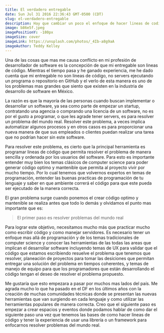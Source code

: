 ```yaml
---
title: El verdadero entregable
date: Sun Jul 31 2016 22:36:43 GMT-0500 (CDT)
slug: el-verdadero-entregable
description: Hay que cambiar un poco el enfoque de hacer lineas de codigo a resolver problemas del mundo real.
image: b86e5f.jpeg
imagePositionY: -180px
imageSize: cover
imageLink: https://unsplash.com/photos/_4Ib-a8g9aA
imageAuthor: Teddy Kelley
---
```

Una de las cosas que mas me causa conflicto en mi profesión de desarrollador de software es la concepción de que mi entregable son lineas de código. Mientras el tiempo pasa y he ganado experiencia, me he dado cuenta que mi entregable no son lineas de código, no servers ejecutando un programa o repositorio en GitHub y el verlo de esta manera es uno de los problemas mas grandes que siento que existen en la industria de desarrollo de software en México.

La razón es que la mayoría de las personas cuando buscan implementar o desarrollar un software, ya sea como parte de empezar un startup, contratando una agencia o comprando una licencia de un software, no es por el gusto a programar, o que les agrade tener servers, es para resolver un problema del mundo real. Resolver este problema, a veces implica automatizar algunos procesos y en otros casos es para proporcionar una nueva manera de que sus empleados o clientes puedan realizar una tarea que no podrían hacer sin este software.

Para resolver este problema, es cierto que la principal herramienta es programar lineas de código que permita resolver el problema de manera sencilla y ordenada por los usuarios del software. Para esto es importante entender muy bien los temas clásicos de computer science para poder generar código optimo y mantenible que permita al proyecto vivir por mucho tiempo. Por lo cual tenemos que volvernos expertos en temas de programación, entender las buenas practicas de programación de tu lenguaje y saber en que ambiente correrá el código para que este pueda ser ejecutado de la manera correcta.

El gran problema surge cuando ponemos el crear código optimo y mantenible se realiza antes que todo lo demás y olvidamos el punto mas importante que es:

> El primer paso es resolver problemas del mundo real

Para lograr este objetivo, necesitamos mucho más que practicar mucho como escribir código y como manejar servidores. Es necesario tener un enfoque mas allá de programación y de los temas tradicionales de computer science y conocer las herramientas de las todas las areas que implican el desarrollar software incluyendo temas de UX para validar que el código que estamos escribiendo resuelve el problema que tenemos que resolver, planeación de proyectos para tomar las desiciones que permitan entregar una solución del problema en tiempos coherentes, y temas de manejo de equipo para que los programadores que están desarrollando el código tengan el deseo de resolver el problema propuesto.

Me gustaría que esto empezara a pasar por muchos mas lados del país. Me agrada mucho lo que ha pasado en el DF en los últimos años con la creación de muchas comunidades técnicas donde se presentan las nuevas herramientas que van surgiendo en cada lenguaje y como utilizar las herramientas populares de manera correcta. Creo que el siguiente paso es empezar a crear espacios y eventos donde podamos hablar de como dar el siguiente paso una vez que tenemos las bases de como hacer lineas de código y tener la experiencia de usar una librería o un framework para enfocarnos resolver problemas del mundo real.


